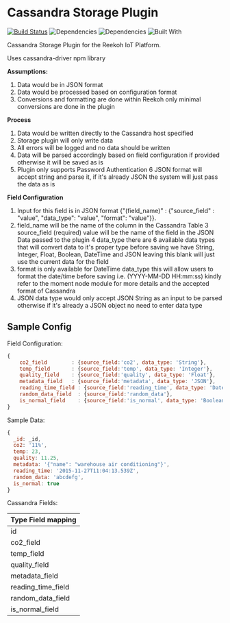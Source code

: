 # Cassandra Storage Plugin

[![Build Status](https://travis-ci.org/Reekoh/cassandra-storage.svg)](https://travis-ci.org/Reekoh/cassandra-storage)
![Dependencies](https://img.shields.io/david/Reekoh/cassandra-storage.svg)
![Dependencies](https://img.shields.io/david/dev/Reekoh/cassandra-storage.svg)
![Built With](https://img.shields.io/badge/built%20with-gulp-red.svg)

Cassandra Storage Plugin for the Reekoh IoT Platform.

Uses cassandra-driver npm library

**Assumptions:**

1. Data would be in JSON format
2. Data would be processed based on configuration format
3. Conversions and formatting are done within Reekoh only minimal conversions are done in the plugin

**Process**

1. Data would be written directly to the Cassandra host specified
2. Storage plugin will only write data
3. All errors will be logged and no data should be written
4. Data will be parsed accordingly based on field configuration if provided otherwise it will be saved as is
5. Plugin only supports Password Authentication
6 JSON format will accept string and parse it, if it's already JSON the system will just pass the data as is

**Field Configuration**

1. Input for this field is in JSON format {"(field_name)" : {"source_field" : "value", "data_type": "value", "format": "value"}}.
2. field_name will be the name of the column in the Cassandra Table
3  source_field (required) value will be the name of the field in the JSON Data passed to the plugin
4  data_type there are 6 available data types that will convert data to it's proper type before saving
   we have String, Integer, Float, Boolean, DateTime and JSON leaving this blank will just use the current data for
   the field
5. format is only available for DateTime data_type this will allow users to format the date/time before saving
   i.e. (YYYY-MM-DD HH:mm:ss) kindly refer to the moment node module for more details and the accepted format
   of Cassandra
6. JSON data type would only accept JSON String as an input to be parsed otherwise if it's already a JSON object no
   need to enter data type

## Sample Config

Field Configuration:
```javascript
{
    co2_field      	 : {source_field:'co2', data_type: 'String'},
    temp_field     	 : {source_field:'temp', data_type: 'Integer'},
    quality_field  	 : {source_field:'quality', data_type: 'Float'},
    metadata_field 	 : {source_field:'metadata', data_type: 'JSON'},
    reading_time_field : {source_field:'reading_time', data_type: 'DateTime', format: 'yyyy-MM-ddTHH:mm:ss'},
    random_data_field  : {source_field:'random_data'},
    is_normal_field    : {source_field:'is_normal', data_type: 'Boolean'}
}
```

Sample Data:
```javascript
{
  _id: _id,
  co2: '11%',
  temp: 23,
  quality: 11.25,
  metadata: '{"name": "warehouse air conditioning"}',
  reading_time: '2015-11-27T11:04:13.539Z',
  random_data: 'abcdefg',
  is_normal: true
}
```

Cassandra Fields:

Type Field mapping |
-------------------|
id                 |
co2_field          |
temp_field         |
quality_field      |
metadata_field     |
reading_time_field |
random_data_field  |
is_normal_field    |

